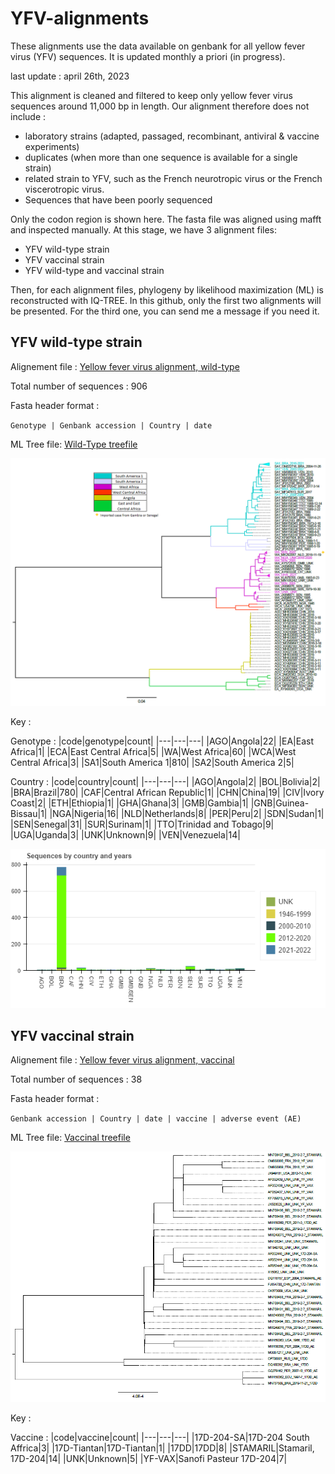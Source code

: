 # YFV-alignments
These alignments use the data available on genbank for all yellow fever virus (YFV) sequences. It is updated monthly a priori (in progress).

last update : april 26th, 2023

This alignment is cleaned and filtered to keep only yellow fever virus sequences around 11,000 bp in length. Our alignment therefore does not include :
* laboratory strains (adapted, passaged, recombinant, antiviral & vaccine experiments)
* duplicates (when more than one sequence is available for a single strain)
* related strain to YFV, such as the French neurotropic virus or the French viscerotropic virus.
* Sequences that have been poorly sequenced

Only the codon region is shown here. The fasta file was aligned using mafft and inspected manually. At this stage, we have 3 alignment files:
* YFV wild-type strain
* YFV vaccinal strain
* YFV wild-type and vaccinal strain

Then, for each alignment files, phylogeny by likelihood maximization (ML) is reconstructed with IQ-TREE. In this github, only the first two alignments will be presented. For the third one, you can send me a message if you need it.

## YFV wild-type strain
Alignement file : [Yellow fever virus alignment, wild-type](https://github.com/Snseli/YFV-alignments/blob/main/Yellow%20fever%20alignements/YFV-WildType-alignements.fasta)

Total number of sequences : 906

Fasta header format : 

`Genotype | Genbank accession | Country | date`

ML Tree file: [Wild-Type treefile](https://github.com/Snseli/YFV-alignments/blob/main/yellow%20fever%20WT%20treefile/YFV-WildType-alignements.fasta.treefile)

![image](https://github.com/Snseli/YFV-alignments/blob/main/PNG/YFV-WildType-treefile.png)


Key :

Genotype :
|code|genotype|count|
|---|---|---|
|AGO|Angola|22|
|EA|East Africa|1|
|ECA|East Central Africa|5|
|WA|West Africa|60|
|WCA|West Central Africa|3|
|SA1|South America 1|810|
|SA2|South America 2|5|

Country :
|code|country|count|
|---|---|---|
|AGO|Angola|2|
|BOL|Bolivia|2|
|BRA|Brazil|780|
|CAF|Central African Republic|1|
|CHN|China|19|
|CIV|Ivory Coast|2|
|ETH|Ethiopia|1|
|GHA|Ghana|3|
|GMB|Gambia|1|
|GNB|Guinea-Bissau|1|
|NGA|Nigeria|16|
|NLD|Netherlands|8|
|PER|Peru|2|
|SDN|Sudan|1|
|SEN|Senegal|31|
|SUR|Surinam|1|
|TTO|Trinidad and Tobago|9|
|UGA|Uganda|3|
|UNK|Unknown|9|
|VEN|Venezuela|14|

![image](https://github.com/Snseli/YFV-alignments/blob/main/PNG/YFV-WildType-country_years.png)


## YFV vaccinal strain
Alignement file : [Yellow fever virus alignment, vaccinal](https://github.com/Snseli/YFV-alignments/blob/main/Yellow%20fever%20alignements/YFV-Vaccine-alignments.fasta)

Total number of sequences : 38

Fasta header format : 

`Genbank accession | Country | date | vaccine | adverse event (AE)`

ML Tree file: [Vaccinal treefile](https://github.com/Snseli/YFV-alignments/blob/main/yellow%20fever%20vaccine%20treefile/YFV-Vaccine-alignments.fasta.treefile)

![image](https://github.com/Snseli/YFV-alignments/blob/main/PNG/YFV-vaccine-treefile.PNG)


Key :

Vaccine :
|code|vaccine|count|
|---|---|---|
|17D-204-SA|17D-204 South Affrica|3|
|17D-Tiantan|17D-Tiantan|1|
|17DD|17DD|8|
|STAMARIL|Stamaril, 17D-204|14|
|UNK|Unknown|5|
|YF-VAX|Sanofi Pasteur 17D-204|7|


